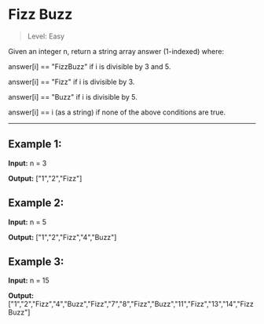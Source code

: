 # Fizz Buzz

> Level: Easy

Given an integer n, return a string array answer (1-indexed) where:

answer[i] == "FizzBuzz" if i is divisible by 3 and 5.

answer[i] == "Fizz" if i is divisible by 3.

answer[i] == "Buzz" if i is divisible by 5.

answer[i] == i (as a string) if none of the above conditions are true.
 
---

## Example 1:

**Input:** n = 3

**Output:** ["1","2","Fizz"]


## Example 2:

**Input:** n = 5

**Output:** ["1","2","Fizz","4","Buzz"]


## Example 3:

**Input:** n = 15

**Output:** ["1","2","Fizz","4","Buzz","Fizz","7","8","Fizz","Buzz","11","Fizz","13","14","FizzBuzz"]